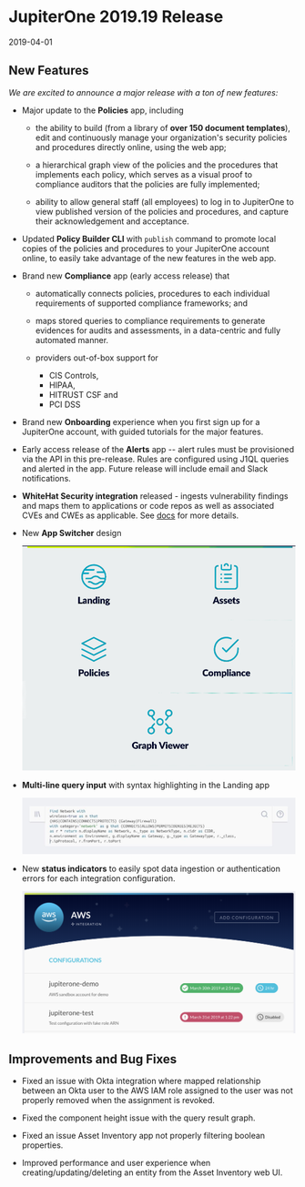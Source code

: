 # JupiterOne 2019.19 Release

2019-04-01

## New Features

_We are excited to announce a major release with a ton of new features:_

- Major update to the **Policies** app, including

  - the ability to build (from a library of **over 150 document templates**),
    edit and continuously manage your organization's security policies and
    procedures directly online, using the web app;

  - a hierarchical graph view of the policies and the procedures that implements
    each policy, which serves as a visual proof to compliance auditors that the
    policies are fully implemented;

  - ability to allow general staff (all employees) to log in to JupiterOne to
    view published version of the policies and procedures, and capture their
    acknowledgement and acceptance.

- Updated **Policy Builder CLI** with `publish` command to promote local copies
  of the policies and procedures to your JupiterOne account online, to easily
  take advantage of the new features in the web app.

- Brand new **Compliance** app (early access release) that
  
  - automatically connects policies, procedures to each individual requirements
    of supported compliance frameworks; and
  
  - maps stored queries to compliance requirements to generate evidences for
    audits and assessments, in a data-centric and fully automated manner.

  - providers out-of-box support for
    - CIS Controls,
    - HIPAA,
    - HITRUST CSF and
    - PCI DSS

- Brand new **Onboarding** experience when you first sign up for a JupiterOne
  account, with guided tutorials for the major features.

- Early access release of the **Alerts** app -- alert rules must be provisioned
  via the API in this pre-release. Rules are configured using J1QL queries and
  alerted in the app. Future release will include email and Slack notifications.

- **WhiteHat Security integration** released - ingests vulnerability findings
  and maps them to applications or code repos as well as associated CVEs and
  CWEs as applicable. See [docs][whitehat-doc] for more details.

- New **App Switcher** design

  ![app-swicher](../assets/app-switcher.gif)

- **Multi-line query input** with syntax highlighting in the Landing app

  ![multi-line-query](../assets/multi-line-query.jpg)

- New **status indicators** to easily spot data ingestion or authentication
  errors for each integration configuration.

  ![ic-indicators](../assets/integration-configurations-indicators.png)

## Improvements and Bug Fixes

- Fixed an issue with Okta integration where mapped relationship between an Okta
  user to the AWS IAM role assigned to the user was not properly removed when
  the assignment is revoked.

- Fixed the component height issue with the query result graph.

- Fixed an issue Asset Inventory app not properly filtering boolean properties.

- Improved performance and user experience when creating/updating/deleting an
  entity from the Asset Inventory web UI.

[whitehat-doc]: http://docs.jupiterone.io/en/latest/docs/integrations/whitehat/jupiter-integration-whitehat.html
